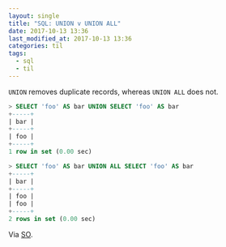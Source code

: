 ```yaml
---
layout: single
title: "SQL: UNION v UNION ALL"
date: 2017-10-13 13:36
last_modified_at: 2017-10-13 13:36
categories: til
tags:
  - sql
  - til
---
```


`UNION` removes duplicate records, whereas `UNION ALL` does not.

```sql
> SELECT 'foo' AS bar UNION SELECT 'foo' AS bar
+-----+
| bar |
+-----+
| foo |
+-----+
1 row in set (0.00 sec)

> SELECT 'foo' AS bar UNION ALL SELECT 'foo' AS bar
+-----+
| bar |
+-----+
| foo |
| foo |
+-----+
2 rows in set (0.00 sec)
```

Via [SO](https://stackoverflow.com/a/49928/1257318).
